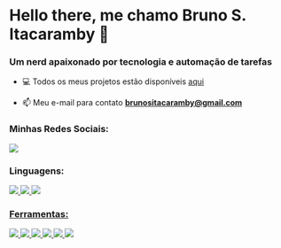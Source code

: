 <h1>Hello there, me chamo Bruno S. Itacaramby 🖖</h1>
<h3>Um nerd apaixonado por tecnologia e automação de tarefas</h3>

- 💻 Todos os meus projetos estão disponíveis [aqui](https://github.com/BrunoItacaramby?tab=repositories)

- 📫 Meu e-mail para contato **brunositacaramby@gmail.com**

<h3 align="left">Minhas Redes Sociais:</h3>
<a href="https://www.linkedin.com/in/bruno-itacaramby-1397b01a8/"> <img src="https://img.shields.io/badge/LinkedIn-0077B5?style=for-the-badge&logo=linkedin&logoColor=white" /></a>

<h3 align="left">Linguagens:</h3>
<div>
  <a href="https://www.javascript.com/"> <img src="https://img.shields.io/badge/JavaScript-yellow?style=for-the-badge&logo=JavaScript&logoColor=white" />
    <a href="https://developer.mozilla.org/pt-BR/docs/Web/CSS"> <img src="https://img.shields.io/badge/CSS-blue?style=for-the-badge&logo=CSS3&logoColor=white" />
      <a href="https://developer.mozilla.org/pt-BR/docs/Web/HTML"> <img src="https://img.shields.io/badge/HTML-orange?style=for-the-badge&logo=HTML5&logoColor=white" />
</div>

<h3 align="left">Ferramentas:</h3>
<div>
  <a href="https://www.notion.so/"> <img src="https://img.shields.io/badge/Notion-F29D0C?style=for-the-badge&logo=firebase&logoColor=white" />
  <a href="https://www.autohotkey.com/"> <img src="https://img.shields.io/badge/AutoHotkey-0052CC?style=for-the-badge&logo=firebase&logoColor=white" />
  <a href="https://www.mongodb.com/"> <img src="https://img.shields.io/badge/MongoDB-16C621?style=for-the-badge&logo=firebase&logoColor=white" />
  <a href="https://code.visualstudio.com/"> <img src="https://img.shields.io/badge/Visual_Studio_Code-0078D4?style=for-the-badge&logo=firebase&logoColor=white" />
    <a href="https://git-scm.com/"> <img src="https://img.shields.io/badge/GIT-gray?style=for-the-badge&logo=firebase&logoColor=white" />
      <a href="https://github.com/"> <img src="https://img.shields.io/badge/GitHub-gray?style=for-the-badge&logo=firebase&logoColor=white" />
<!--   <a href="https://developer.apple.com/xcode/"> <img src="https://img.shields.io/badge/Xcode-007ACC?style=for-the-badge&logo=firebase&logoColor=white" /> -->
</div>

